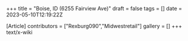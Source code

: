 +++
title = "Boise, ID (6255 Fairview Ave)"
draft = false
tags = []
date = 2023-05-10T12:19:22Z

[Article]
contributors = ["Rexburg090","Midwestretail"]
gallery = []
+++
text/x-wiki